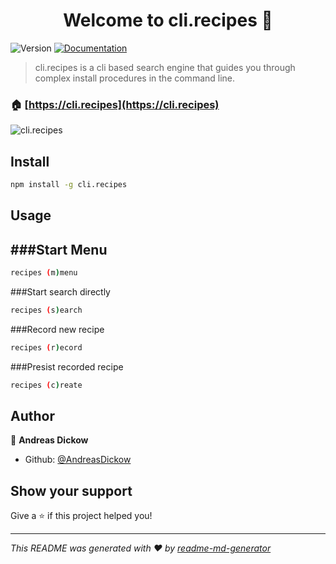 <h1 align="center">Welcome to cli.recipes 👋</h1>
<p>
  <img alt="Version" src="https://img.shields.io/badge/version-1.0.7-blue.svg?cacheSeconds=2592000" />
  <a href="https://cli.recipes/docs">
    <img alt="Documentation" src="https://img.shields.io/badge/documentation-yes-brightgreen.svg" target="_blank" />
  </a>
</p>

> cli.recipes is a cli based search engine that guides you through complex install procedures in the command line.

### 🏠 [https://cli.recipes](https://cli.recipes)


![cli.recipes](https://cli.recipes/static/img/demo.gif)

## Install

```sh
npm install -g cli.recipes
```

## Usage
###Start Menu
---
```sh
recipes (m)menu
```

###Start search directly
```sh
recipes (s)earch
```

###Record new recipe
```sh
recipes (r)ecord
```
###Presist recorded recipe
```sh
recipes (c)reate
```
## Author

👤 **Andreas Dickow**

* Github: [@AndreasDickow](https://github.com/AndreasDickow)

## Show your support

Give a ⭐️ if this project helped you!

***
_This README was generated with ❤️ by [readme-md-generator](https://github.com/kefranabg/readme-md-generator)_
